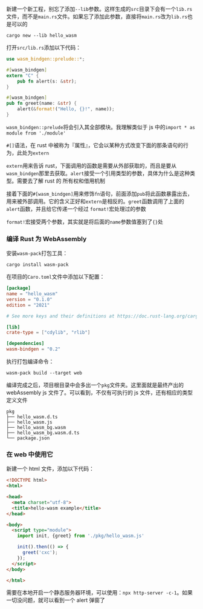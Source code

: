 新建一个新工程，别忘了添加`--lib`参数。这样生成的`src`目录下会有一个`lib.rs`文件，而不是`main.rs`文件。如果忘了添加此参数，直接将`main.rs`改为`lib.rs`也是可以的

```
cargo new --lib hello_wasm
```

打开`src/lib.rs`添加以下代码：

```rust
use wasm_bindgen::prelude::*;

#[wasm_bindgen]
extern "C" {
    pub fn alert(s: &str);
}

#[wasm_bindgen]
pub fn greet(name: &str) {
    alert(&format!("Hello, {}!", name));
}
```

`wasm_bindgen::prelude`将会引入其全部模块。我理解类似于 js 中的`import * as module from './module'`

`#[]`语法，在 rust 中被称为『属性』，它会以某种方式改变下面的那条语句的行为，此处为`extern`

`extern`用来告诉 rust，下面调用的函数是需要从外部获取的，而且是要从`wasm_bindgen`那里去获取。`alert`接受一个引用类型的参数，具体为什么是这种类型。需要去了解 rust 的
所有权和借用机制

接着下面的`#[wasm_bindgen]`用来修饰`fn`语句，前面添加`pub`将此函数暴露出去，用来被外部调用。它的含义正好和`extern`是相反的。`greet`函数调用了上面的`alert`函数，并且给它传递一个经过
`format!`宏处理过的参数

`format!`宏接受两个参数，其实就是将后面的`name`参数值塞到了`{}`处

### 编译 Rust 为 WebAssembly

安装`wasm-pack`打包工具：

```
cargo install wasm-pack
```

在项目的`Caro.toml`文件中添加以下配置：

```toml
[package]
name = "hello_wasm"
version = "0.1.0"
edition = "2021"

# See more keys and their definitions at https://doc.rust-lang.org/cargo/reference/manifest.html

[lib]
crate-type = ["cdylib", "rlib"]

[dependencies]
wasm-bindgen = "0.2"
```

执行打包编译命令：

```
wasm-pack build --target web
```

编译完成之后，项目根目录中会多出一个`pkg`文件夹。这里面就是最终产出的 webAssembly js 文件了。可以看到，不仅有可执行的 js 文件，还有相应的类型定义文件

```
pkg
├── hello_wasm.d.ts
├── hello_wasm.js
├── hello_wasm_bg.wasm
├── hello_wasm_bg.wasm.d.ts
└── package.json
```

### 在 web 中使用它

新建一个 html 文件，添加以下代码：

```html
<!DOCTYPE html>
<html>

<head>
  <meta charset="utf-8">
  <title>hello-wasm example</title>
</head>

<body>
  <script type="module">
    import init, {greet} from './pkg/hello_wasm.js'

    init().then(() => {
      greet('cxc');
    }); 
  </script>
</body>

</html>
```

需要在本地开启一个静态服务器环境，可以使用：`npx http-server -c-1`。如果一切没问题，就可以看到一个 alert 弹窗了







